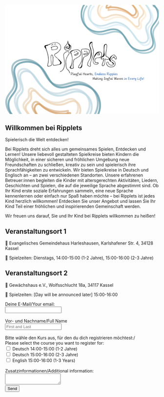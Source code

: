 ![image alt](doc/assets/ripplets_logo.jpg)


## Willkommen bei Ripplets
Spielerisch die Welt entdecken!

Bei Ripplets dreht sich alles um gemeinsames Spielen, Entdecken und Lernen!
Unsere liebevoll gestalteten Spielkreise bieten Kindern die Möglichkeit, in einer sicheren und fröhlichen Umgebung neue Freundschaften zu schließen, kreativ zu sein und spielerisch ihre Sprachfähigkeiten zu entwickeln.
Wir bieten Spielkreise in Deutsch und Englisch an – an zwei verschiedenen Standorten.
Unsere erfahrenen Betreuer:innen begleiten die Kinder mit altersgerechten Aktivitäten, Liedern, Geschichten und Spielen, die auf die jeweilige Sprache abgestimmt sind.
Ob Ihr Kind erste soziale Erfahrungen sammeln, eine neue Sprache kennenlernen oder einfach nur Spaß haben möchte – bei Ripplets ist jedes Kind herzlich willkommen!
Entdecken Sie unser Angebot und lassen Sie Ihr Kind Teil einer fröhlichen und inspirierenden Gemeinschaft werden.

Wir freuen uns darauf, Sie und Ihr Kind bei Ripplets willkommen zu heißen!

## Veranstaltungsort 1
📍 Evangelisches Gemeindehaus Harleshausen, Karlshafener Str. 4, 34128 Kassel

📆 Spielzeiten: Dienstags, 14:00-15:00 (1-2 Jahre), 15:00-16:00 (2-3 Jahre)

## Veranstaltungsort 2
📍 Gewächshaus e.V., Wolfsschlucht 18a, 34117 Kassel 

📆 Spielzeiten: [Day will be announced later] 15:00-16:00

<form
  action="https://formspree.io/f/mzzdvwpd"
  method="POST"
>
  <label>
    Deine E-Mail/Your email:
    <br>
    <input type="email" name="email">
  <br>
    <br> 
    <label for="full-name">Vor- und Nachname/Full Name</label>
    <br>
    <input type="text" name="name" id="full-name" placeholder="First and Last" required="">
  <br>
  <br>
    <label>
    Bitte wähle den Kurs aus, für den du dich registrieren möchtest:/
  <br>       
    Please select the course you want to register for:
    <br> 
    <input type="checkbox" name="EKDE1401" value="yes">
    Deutsch 14:00-15:00 (1-2 Jahre)
 </label>
    <br> 
    <label>
    <input type="checkbox" name="EKDE1502" value="yes"> 
    Deutsch 15:00-16:00 (2-3 Jahre)
 </label>
    <br>
    <label>
    <input type="checkbox" name="GHEN1503" value="yes"> 
    English 15:00-16:00 (1-3 Years)
 </label>
      <br>
    <br> 
    <label>
    Zusatzinformationen/Additional information:
      <br>
      <textarea name="message"></textarea>
  </label>
  <!-- your other form fields go here -->
      <br> 
    <button type="submit">Send</button>
